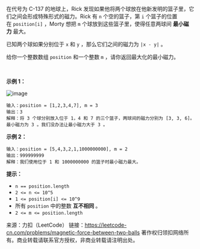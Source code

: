 在代号为 C-137 的地球上，Rick 发现如果他将两个球放在他新发明的篮子里，它们之间会形成特殊形式的磁力。Rick 有 ```n``` 个空的篮子，第 ```i``` 个篮子的位置在 ```position[i]``` ，Morty 想把 ```m``` 个球放到这些篮子里，使得任意两球间 **最小磁力** 最大。

已知两个球如果分别位于 ```x``` 和 ```y``` ，那么它们之间的磁力为 ```|x - y|``` 。

给你一个整数数组 ```position``` 和一个整数 ```m``` ，请你返回最大化的最小磁力。

 

**示例 1：**

![image](https://github.com/Zhenghao-Liu/LeetCode_problem-and-solution/blob/master/1552.两球之间的磁力/img.jpg)
```
输入：position = [1,2,3,4,7], m = 3
输出：3
解释：将 3 个球分别放入位于 1，4 和 7 的三个篮子，两球间的磁力分别为 [3, 3, 6]。最小磁力为 3 。我们没办法让最小磁力大于 3 。
```
**示例 2：**
```
输入：position = [5,4,3,2,1,1000000000], m = 2
输出：999999999
解释：我们使用位于 1 和 1000000000 的篮子时最小磁力最大。
```

**提示：**

* ```n == position.length```
* ```2 <= n <= 10^5```
* ```1 <= position[i] <= 10^9```
* 所有 ```position``` 中的整数 **互不相同** 。
* ```2 <= m <= position.length```

来源：力扣（LeetCode）
链接：https://leetcode-cn.com/problems/magnetic-force-between-two-balls
著作权归领扣网络所有。商业转载请联系官方授权，非商业转载请注明出处。
